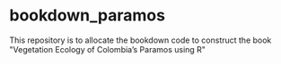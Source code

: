 # bookdown_paramos

This repository is to allocate the bookdown code to construct the book "Vegetation Ecology of Colombia’s Paramos using R"
